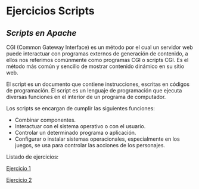 # Ejercicios Scripts
## _Scripts en Apache_


CGI (Common Gateway Interface) es un método por el cual un servidor web puede interactuar con programas externos de generación de contenido, a ellos nos referimos comúnmente como programas CGI o scripts CGI. Es el método más común y sencillo de mostrar contenido dinámico en su sitio web.

El script es un documento que contiene instrucciones, escritas en códigos de programación. El script es un lenguaje de programación que ejecuta diversas funciones en el interior de un programa de computador.

Los scripts se encargan de cumplir las siguientes funciones:
- Combinar componentes.
- Interactuar con el sistema operativo o con el usuario.
- Controlar un determinado programa o aplicación.
- Configurar o instalar sistemas operacionales, especialmente en los juegos, se usa para controlar las acciones de los personajes.

Listado de ejercicios:

[Ejercicio 1](Ejercicio1.sh)

[Ejercicio 2](Ejercicio2.sh)





